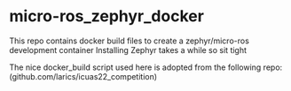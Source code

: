 # micro-ros_zephyr_docker

This repo contains docker build files to create a zephyr/micro-ros development container
Installing Zephyr takes a while so sit tight

The nice docker_build script used here is adopted from the following repo: (github.com/larics/icuas22_competition)
